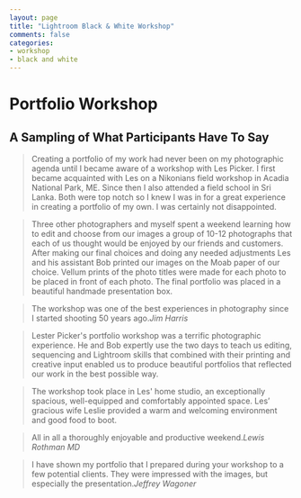```yaml
---
layout: page
title: "Lightroom Black & White Workshop"
comments: false
categories:
- workshop
- black and white
---
```


# Portfolio Workshop

## A Sampling of What Participants Have To Say

> Creating a portfolio of my work had never been on my photographic agenda until I became aware of a workshop with Les Picker.  I first became acquainted with Les on a Nikonians field workshop in Acadia National Park, ME.  Since then I also attended a field school in Sri Lanka.  Both were top notch so I knew I was in for a great experience in creating a portfolio of my own.  I was certainly not disappointed.

> Three other photographers and myself spent a weekend learning how to edit and choose from our images a group of 10-12 photographs that each of us thought would be enjoyed by our friends and customers.  After making our final choices and doing any needed adjustments Les and his assistant Bob printed our images on the Moab paper of our choice.  Vellum prints of the photo titles were made for each photo to be placed in front of each photo.  The final portfolio was placed in a beautiful handmade presentation box.

> The workshop was one of the best experiences in photography since I started shooting 50 years ago.<cite>Jim Harris</cite>

<p></p>

> Lester Picker's portfolio workshop was a terrific photographic experience. He and Bob expertly use the two days to teach us editing, sequencing and Lightroom skills that combined with their printing and creative input enabled us to produce beautiful portfolios that reflected our work in the best possible way.

> The workshop took place in Les' home studio, an exceptionally spacious, well-equipped and comfortably appointed space. Les’ gracious wife Leslie provided a warm and welcoming environment and good food to boot.

> All in all a thoroughly enjoyable and productive weekend.<cite>Lewis Rothman MD</cite>

<p></p>

> I have shown my portfolio that I prepared during your workshop to a few potential clients.  They were impressed with the images, but especially the presentation.<cite>Jeffrey Wagoner</cite>
